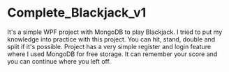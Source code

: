 # Complete_Blackjack_v1
It's a simple WPF project with MongoDB to play Blackjack. 
I tried to put my knowledge into practice with this project. You can hit, stand, double and split if it's possible. Project has a very simple register and login feature where I used MongoDB for free storage. It can remember your score and you can continue where you left off.
